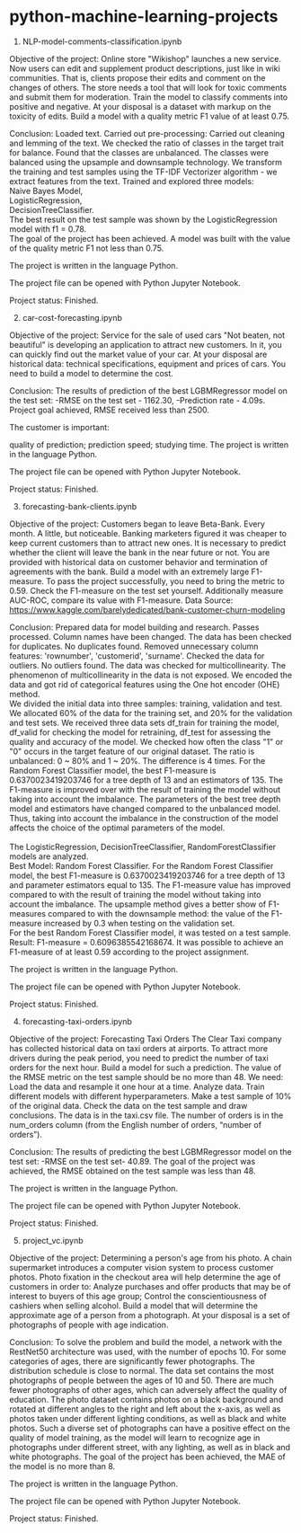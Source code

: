 # python-machine-learning-projects

1) NLP-model-comments-classification.ipynb
 
Objective of the project:
Online store "Wikishop" launches a new service. Now users can edit and supplement product descriptions, just like in wiki communities. That is, clients propose their edits and comment on the changes of others. The store needs a tool that will look for toxic comments and submit them for moderation. Train the model to classify comments into positive and negative. At your disposal is a dataset with markup on the toxicity of edits. Build a model with a quality metric F1 value of at least 0.75.

Conclusion:
Loaded text. Carried out pre-processing: Carried out cleaning and lemming of the text. We checked the ratio of classes in the target trait for balance. Found that the classes are unbalanced. The classes were balanced using the upsample and downsample technology. We transform the training and test samples using the TF-IDF Vectorizer algorithm - we extract features from the text. 
Trained and explored three models:  
Naive Bayes Model,  
LogisticRegression,  
DecisionTreeClassifier.  
The best result on the test sample was shown by the LogisticRegression model with f1 = 0.78.  
The goal of the project has been achieved. A model was built with the value of the quality metric F1 not less than 0.75.

The project is written in the language Python.

The project file can be opened with Python Jupyter Notebook.

Project status:
Finished.

2) car-cost-forecasting.ipynb

Objective of the project:
Service for the sale of used cars "Not beaten, not beautiful" is developing an application to attract new customers. In it, you can quickly find out the market value of your car. At your disposal are historical data: technical specifications, equipment and prices of cars. You need to build a model to determine the cost.

Conclusion:
The results of prediction of the best LGBMRegressor model on the test set: -RMSE on the test set - 1162.30, -Prediction rate - 4.09s. Project goal achieved, RMSE received less than 2500.

The customer is important:

quality of prediction;
prediction speed;
studying time.
The project is written in the language Python.

The project file can be opened with Python Jupyter Notebook.

Project status:
Finished.

3) forecasting-bank-clients.ipynb

Objective of the project:
Customers began to leave Beta-Bank. Every month. A little, but noticeable. Banking marketers figured it was cheaper to keep current customers than to attract new ones.
It is necessary to predict whether the client will leave the bank in the near future or not. You are provided with historical data on customer behavior and termination of agreements with the bank.
Build a model with an extremely large F1-measure. To pass the project successfully, you need to bring the metric to 0.59. Check the F1-measure on the test set yourself.
Additionally measure AUC-ROC, compare its value with F1-measure.
Data Source: https://www.kaggle.com/barelydedicated/bank-customer-churn-modeling

Conclusion:
Prepared data for model building and research. Passes processed. Column names have been changed.
The data has been checked for duplicates. No duplicates found. Removed unnecessary column features: 'rownumber', 'customerid',
'surname'. Checked the data for outliers. No outliers found.
The data was checked for multicollinearity. The phenomenon of multicollinearity in the data is not exposed.
We encoded the data and got rid of categorical features using the One hot encoder (OHE) method.  
We divided the initial data into three samples: training, validation and test. We allocated 60% of the data for the training set, and 20% for the validation and test sets. We received three data sets df_train for training the model, df_valid for checking the model for retraining, df_test for assessing the quality and accuracy of the model.
We checked how often the class "1" or "0" occurs in the target feature of our original dataset.
The ratio is unbalanced: 0 ~ 80% and 1 ~ 20%. The difference is 4 times. 
For the Random Forest Classifier model, the best F1-measure is 0.6370023419203746 for a tree depth of 13 and an estimators of 135. The F1-measure is improved over
with the result of training the model without taking into account the imbalance. The parameters of the best tree depth model and estimators have changed compared to the unbalanced model. Thus, taking into account the imbalance in the construction of the model affects the choice of the optimal parameters of the model. <br>   
The LogisticRegression, DecisionTreeClassifier, RandomForestClassifier models are analyzed.  
Best Model: Random Forest Classifier.
For the Random Forest Classifier model, the best F1-measure is 0.6370023419203746 for a tree depth of 13 and
parameter estimators equal to 135.
The F1-measure value has improved compared to
with the result of training the model without taking into account the imbalance. The upsample method gives a better show of F1-measures compared to
with the downsample method: the value of the F1-measure increased by 0.3 when testing on the validation set.  
For the best Random Forest Classifier model, it was tested on a test sample. Result: F1-measure = 0.6096385542168674. It was possible to achieve an F1-measure of at least 0.59 according to the project assignment.

The project is written in the language Python.

The project file can be opened with Python Jupyter Notebook.

Project status:
Finished.

4) forecasting-taxi-orders.ipynb
 
Objective of the project:
Forecasting Taxi Orders
The Clear Taxi company has collected historical data on taxi orders at airports. To attract more drivers during the peak period, you need to predict the number of taxi orders for the next hour. Build a model for such a prediction.
The value of the RMSE metric on the test sample should be no more than 48.
We need:
Load the data and resample it one hour at a time. Analyze data. Train different models with different hyperparameters. Make a test sample of 10% of the original data. Check the data on the test sample and draw conclusions. The data is in the taxi.csv file. The number of orders is in the num_orders column (from the English number of orders, “number of orders”).

Conclusion:
The results of predicting the best LGBMRegressor model on the test set: -RMSE on the test set- 40.89. The goal of the project was achieved, the RMSE obtained on the test sample was less than 48.

The project is written in the language Python.

The project file can be opened with Python Jupyter Notebook.

Project status:
Finished.

5) project_vc.ipynb

Objective of the project:
Determining a person's age from his photo. A chain supermarket introduces a computer vision system to process customer photos. Photo fixation in the checkout area will help determine the age of customers in order to:
Analyze purchases and offer products that may be of interest to buyers of this age group;
Control the conscientiousness of cashiers when selling alcohol.
Build a model that will determine the approximate age of a person from a photograph.
At your disposal is a set of photographs of people with age indication.

Conclusion:
To solve the problem and build the model, a network with the RestNet50 architecture was used, with the number of epochs 10.
For some categories of ages, there are significantly fewer photographs.
The distribution schedule is close to normal.
The data set contains the most photographs of people between the ages of 10 and 50. There are much fewer photographs of other ages, which can adversely affect the quality of education.
The photo dataset contains photos on a black background and rotated at different angles to the right and left about the x-axis, as well as photos taken under different lighting conditions, as well as black and white photos. Such a diverse set of photographs can have a positive effect on the quality of model training, as the model will learn to recognize age in photographs under different street, with any lighting, as well as in black and white photographs.
The goal of the project has been achieved, the MAE of the model is no more than 8.

The project is written in the language Python.

The project file can be opened with Python Jupyter Notebook.

Project status:
Finished.
